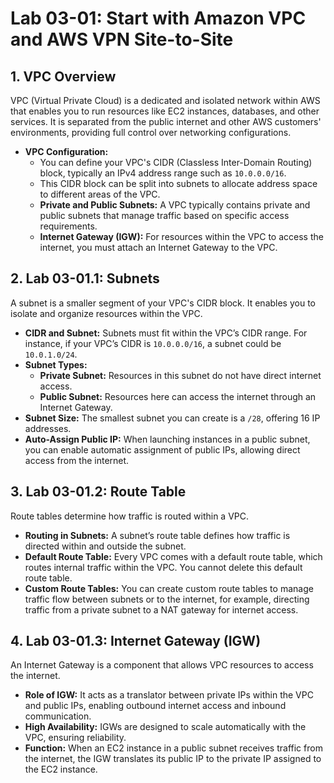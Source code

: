 # Lab 03-01: Start with Amazon VPC and AWS VPN Site-to-Site

## 1. VPC Overview

VPC (Virtual Private Cloud) is a dedicated and isolated network within AWS that enables you to run resources like EC2 instances, databases, and other services. It is separated from the public internet and other AWS customers' environments, providing full control over networking configurations.

- **VPC Configuration:**
   - You can define your VPC's CIDR (Classless Inter-Domain Routing) block, typically an IPv4 address range such as `10.0.0.0/16`.
   - This CIDR block can be split into subnets to allocate address space to different areas of the VPC.
   - **Private and Public Subnets:** A VPC typically contains private and public subnets that manage traffic based on specific access requirements.
   - **Internet Gateway (IGW):** For resources within the VPC to access the internet, you must attach an Internet Gateway to the VPC.

## 2. Lab 03-01.1: Subnets

A subnet is a smaller segment of your VPC's CIDR block. It enables you to isolate and organize resources within the VPC.

- **CIDR and Subnet:** Subnets must fit within the VPC’s CIDR range. For instance, if your VPC’s CIDR is `10.0.0.0/16`, a subnet could be `10.0.1.0/24`.
- **Subnet Types:**
   - **Private Subnet:** Resources in this subnet do not have direct internet access.
   - **Public Subnet:** Resources here can access the internet through an Internet Gateway.
- **Subnet Size:** The smallest subnet you can create is a `/28`, offering 16 IP addresses.
- **Auto-Assign Public IP:** When launching instances in a public subnet, you can enable automatic assignment of public IPs, allowing direct access from the internet.

## 3. Lab 03-01.2: Route Table

Route tables determine how traffic is routed within a VPC.

- **Routing in Subnets:** A subnet’s route table defines how traffic is directed within and outside the subnet.
- **Default Route Table:** Every VPC comes with a default route table, which routes internal traffic within the VPC. You cannot delete this default route table.
- **Custom Route Tables:** You can create custom route tables to manage traffic flow between subnets or to the internet, for example, directing traffic from a private subnet to a NAT gateway for internet access.

## 4. Lab 03-01.3: Internet Gateway (IGW)

An Internet Gateway is a component that allows VPC resources to access the internet.

- **Role of IGW:** It acts as a translator between private IPs within the VPC and public IPs, enabling outbound internet access and inbound communication.
- **High Availability:** IGWs are designed to scale automatically with the VPC, ensuring reliability.
- **Function:** When an EC2 instance in a public subnet receives traffic from the internet, the IGW translates its public IP to the private IP assigned to the EC2 instance.

